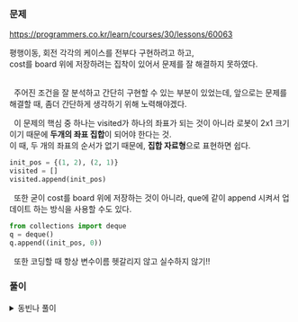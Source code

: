 ### 문제
https://programmers.co.kr/learn/courses/30/lessons/60063

평행이동, 회전 각각의 케이스를 전부다 구현하려고 하고,  
cost를 board 위에 저장하려는 집착이 있어서 문제를 잘 해결하지 못하였다.  
&nbsp;  

&nbsp; 주어진 조건을 잘 분석하고 간단히 구현할 수 있는 부분이 있었는데, 앞으로는 문제를 해결할 때, 좀더 간단하게 생각하기 위해 노력해야겠다.
&nbsp;  

&nbsp; 이 문제의 핵심 중 하나는 visited가 하나의 좌표가 되는 것이 아니라 로봇이 2x1 크기이기 때문에 **두개의 좌표 집합**이 되어야 한다는 것.  
이 때, 두 개의 좌표의 순서가 없기 때문에, **집합 자료형**으로 표현하면 쉽다.
```python
init_pos = {(1, 2), (2, 1)}
visited = []
visited.append(init_pos)
```
&nbsp; 또한 굳이 cost를 board 위에 저장하는 것이 아니라, que에 같이 append 시켜서 업데이트 하는 방식을 사용할 수도 있다. 
```python
from collections import deque
q = deque()
q.append((init_pos, 0))
```
&nbsp; 또한 코딩할 때 항상 변수이름 헷갈리지 않고 실수하지 않기!!
### 풀이
<details>
<summary> 동빈나 풀이</summary>

```python
from collections import deque

def get_next_pos(pos, data):
    next_pos = []
    pos = list(pos)

    dx = [1, 0, -1, 0]
    dy = [0, 1, 0, -1]

    x1, y1, x2, y2 = pos[0][0], pos[0][1], pos[1][0], pos[1][1]

    for i in range(4):
        nx1, ny1 = x1 + dx[i], y1 + dy[i]
        nx2, ny2 = x2 + dx[i], y2 + dy[i]

        
        if data[nx1][ny1] == 0 and data[nx2][ny2] == 0:
            next_pos.append({(nx1, ny1), (nx2, ny2)})
    
    if x1 == x2: # 가로로 놓여져 있을 때
        for i in [-1, 1]: # 위쪽 회전 or 아래쪽 회전
            if data[x1 + i][y1] == 0 and data[x2 + i][y2] == 0: #!!변수이름 헷갈리지 말자!!
                next_pos.append({(x1 + i, y1), (x1, y1)})
                next_pos.append({(x2 + i, y2), (x2, y2)})
    
    elif y1 == y2: # 세로로 놓여져 있을 때
        for i in [-1, 1]: # 왼쪽 회전 or 오른쪽 회전
            if data[x1][y1 + i] == 0 and data[x2][y2 + i] == 0:
                next_pos.append({(x1, y1 + i), (x1, y1)})
                next_pos.append({(x2, y2 + i), (x2, y2)})

    return next_pos


def solution(board):
    n = len(board)
    new_board = [[1] * (n + 2) for _ in range(n + 2)]
    for i in range(n):
        for j in range(n):
            new_board[i + 1][j + 1] = board[i][j]
    
    # 집합을 사용하는 이유 -> 배열 순서에 상관 없게 하려고!
    init_pos = {(1, 1), (1, 2)}
    q = deque()
    q.append((init_pos, 0))
    
    visited = []
    visited.append(init_pos)

    while q:
        pos, val = q.popleft()

        if (n, n) in pos:
            return val
        
        for next_pos in get_next_pos(pos, new_board):
            if next_pos not in visited:
                q.append((next_pos, val + 1))
                visited.append(next_pos)
    return 0

```

</details>